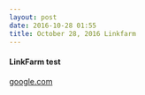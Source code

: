 ```yaml
---
layout: post
date: 2016-10-28 01:55
title: October 28, 2016 Linkfarm
---
```




#### LinkFarm test

[google.com](google.com)